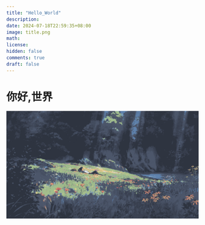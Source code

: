 ```yaml
---
title: "Hello_World"
description: 
date: 2024-07-18T22:59:35+08:00
image: title.png
math: 
license: 
hidden: false
comments: true
draft: false
---
```








# 你好,世界

![1 (1)](index/1%20(1).png)
